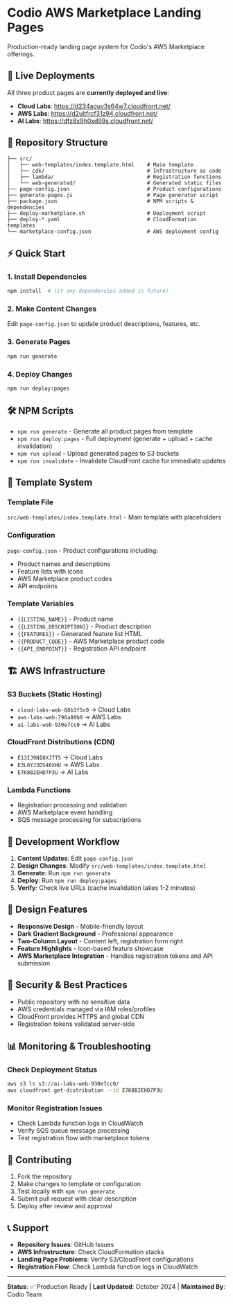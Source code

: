 # Codio AWS Marketplace Landing Pages

Production-ready landing page system for Codio's AWS Marketplace offerings.

## 🚀 Live Deployments

All three product pages are **currently deployed and live**:

- **Cloud Labs**: https://d234aouv3s64w7.cloudfront.net/
- **AWS Labs**: https://d2ultfrcf31z94.cloudfront.net/  
- **AI Labs**: https://dfz8x9h0xd99s.cloudfront.net/

## 📁 Repository Structure

```
├── src/
│   ├── web-templates/index.template.html    # Main template
│   ├── cdk/                                 # Infrastructure as code
│   ├── lambda/                              # Registration functions
│   └── web-generated/                       # Generated static files
├── page-config.json                         # Product configurations
├── generate-pages.js                        # Page generator script
├── package.json                             # NPM scripts & dependencies
├── deploy-marketplace.sh                    # Deployment script
├── deploy-*.yaml                            # CloudFormation templates
└── marketplace-config.json                  # AWS deployment config
```

## ⚡ Quick Start

### 1. Install Dependencies
```bash
npm install  # (if any dependencies added in future)
```

### 2. Make Content Changes
Edit `page-config.json` to update product descriptions, features, etc.

### 3. Generate Pages
```bash
npm run generate
```

### 4. Deploy Changes
```bash
npm run deploy:pages
```

## 🛠 NPM Scripts

- `npm run generate` - Generate all product pages from template
- `npm run deploy:pages` - Full deployment (generate + upload + cache invalidation)
- `npm run upload` - Upload generated pages to S3 buckets
- `npm run invalidate` - Invalidate CloudFront cache for immediate updates

## 🎨 Template System

### Template File
`src/web-templates/index.template.html` - Main template with placeholders

### Configuration
`page-config.json` - Product configurations including:
- Product names and descriptions
- Feature lists with icons
- AWS Marketplace product codes
- API endpoints

### Template Variables
- `{{LISTING_NAME}}` - Product name
- `{{LISTING_DESCRIPTION}}` - Product description  
- `{{FEATURES}}` - Generated feature list HTML
- `{{PRODUCT_CODE}}` - AWS Marketplace product code
- `{{API_ENDPOINT}}` - Registration API endpoint

## 🏗 AWS Infrastructure

### S3 Buckets (Static Hosting)
- `cloud-labs-web-68b3f5c0` → Cloud Labs
- `aws-labs-web-796a80b0` → AWS Labs
- `ai-labs-web-930e7cc0` → AI Labs

### CloudFront Distributions (CDN)
- `E13IJ9NI8XJ7T5` → Cloud Labs
- `E3L0YJ3DS46XHU` → AWS Labs  
- `E7K8B2EHD7P3U` → AI Labs

### Lambda Functions
- Registration processing and validation
- AWS Marketplace event handling
- SQS message processing for subscriptions

## 🔄 Development Workflow

1. **Content Updates**: Edit `page-config.json`
2. **Design Changes**: Modify `src/web-templates/index.template.html`
3. **Generate**: Run `npm run generate`
4. **Deploy**: Run `npm run deploy:pages`
5. **Verify**: Check live URLs (cache invalidation takes 1-2 minutes)

## 🎯 Design Features

- **Responsive Design** - Mobile-friendly layout
- **Dark Gradient Background** - Professional appearance
- **Two-Column Layout** - Content left, registration form right
- **Feature Highlights** - Icon-based feature showcase
- **AWS Marketplace Integration** - Handles registration tokens and API submission

## 🔐 Security & Best Practices

- Public repository with no sensitive data
- AWS credentials managed via IAM roles/profiles
- CloudFront provides HTTPS and global CDN
- Registration tokens validated server-side

## 📊 Monitoring & Troubleshooting

### Check Deployment Status
```bash
aws s3 ls s3://ai-labs-web-930e7cc0/
aws cloudfront get-distribution --id E7K8B2EHD7P3U
```

### Monitor Registration Issues
- Check Lambda function logs in CloudWatch
- Verify SQS queue message processing
- Test registration flow with marketplace tokens

## 🤝 Contributing

1. Fork the repository
2. Make changes to template or configuration
3. Test locally with `npm run generate`
4. Submit pull request with clear description
5. Deploy after review and approval

## 📞 Support

- **Repository Issues**: GitHub Issues
- **AWS Infrastructure**: Check CloudFormation stacks
- **Landing Page Problems**: Verify S3/CloudFront configurations
- **Registration Flow**: Check Lambda function logs in CloudWatch

---

**Status**: ✅ Production Ready | **Last Updated**: October 2024 | **Maintained By**: Codio Team